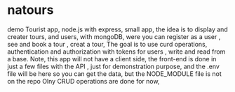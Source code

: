 # natours
demo
Tourist app, node.js with express, small app, the idea is to display and creater tours, and users, with mongoDB, were you can register as a user , see and book a tour , creat a tour,
The goal is to use curd operations, authentication and authorization with tokens for users , write and read from a base. Note, this app will not have a client side, the front-end is done in just a few files with the API , just for demonstration purpose, and the .env file will be here so you can get the data, but the NODE_MODULE file is not on the repo
Olny CRUD operations are done for now, 
